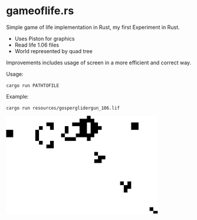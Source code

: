 # gameoflife.rs

Simple game of life implementation in Rust, my first Experiment in Rust.
- Uses Piston for graphics
- Read life 1.06 files 
- World represented by quad tree

Improvements includes usage of screen in a more efficient and correct way.

Usage:
```
cargo run PATHTOFILE
```
Example:
```
cargo run resources/gosperglidergun_106.lif
```

![gosperglidergun](gosperglidergun.gif)
